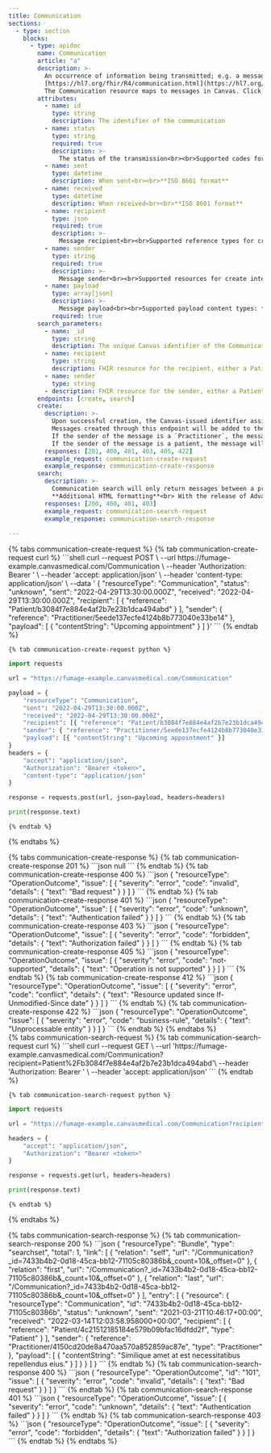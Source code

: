 ```yaml
---
title: Communication
sections:
  - type: section
    blocks:
      - type: apidoc
        name: Communication
        article: "a"
        description: >-
          An occurrence of information being transmitted; e.g. a message that was sent to a responsible provider<br><br>
          [https://hl7.org/fhir/R4/communication.html](https://hl7.org/fhir/R4/communication.html)<br><br>
          The Communication resource maps to messages in Canvas. Click [here](https://canvas-medical.zendesk.com/hc/en-us/articles/1500001593221-Patient-Message-Inbox-) to learn more. 
        attributes:
          - name: id
            type: string
            description: The identifier of the communication
          - name: status
            type: string
            required: true
            description: >-
              The status of the transmission<br><br>Supported codes for create interactions are: **unknown**
          - name: sent
            type: datetime
            description: When sent<br><br>**ISO 8601 format**
          - name: received
            type: datetime
            description: When received<br><br>**ISO 8601 format**
          - name: recipient
            type: json
            required: true
            description: >-
              Message recipient<br><br>Supported reference types for create interactions: **Patient**, **Practitioner**
          - name: sender
            type: string
            required: true
            description: >-
              Message sender<br><br>Supported resources for create interactions: **Patient**, **Practitioner**
          - name: payload
            type: array[json]
            description: >-
              Message payload<br><br>Supported payload content types: **contentString**
            required: true
        search_parameters:
          - name: _id
            type: string
            description: The unique Canvas identifier of the Communication
          - name: recipient
            type: string
            description: FHIR resource for the recipient, either a Patient or Practitioner
          - name: sender
            type: string
          - description: FHIR resource for the sender, either a Patient or Practitioner
        endpoints: [create, search]
        create:
          description: >-
            Upon successful creation, the Canvas-issued identifier assigned for the new resource can be found in the Location header.<br><br>
            Messages created through this endpoint will be added to the patient's timeline based on the created date.<br><br>
            If the sender of the message is a `Practitioner`, the message will be displayed as a draft in the timeline, drafter by Canvas Bot. There is no way to mark it as sent via the API today.<br><br>
            If the sender of the message is a patient, the message will show in the recipient's message inbox for review, as well as on the timeline. 
          responses: [201, 400, 401, 403, 405, 422]
          example_request: communication-create-request
          example_response: communication-create-response
        search:
          description: >-
            Communication search will only return messages between a practitioner and patient, not between two practitioners.<br><br>
            **Additional HTML formatting**<br> With the release of Advanced Letter Templates, Messages are now saved in the database in HTML format. Customers using the Communication endpoint for their own patient applications will need to take this into account either by embedding the html directly using a library like Interweave or extracting the text. **Messages sent before this update (10/26/2022 @ 17:00 PST) will remain in plain text format.**
          responses: [200, 400, 401, 403]
          example_request: communication-search-request
          example_response: communication-search-response
        
---
```

<div id="communication-create-request">
  {% tabs communication-create-request %}
    {% tab communication-create-request curl %}
```shell
curl --request POST \
     --url https://fumage-example.canvasmedical.com/Communication \
     --header 'Authorization: Bearer <token>' \
     --header 'accept: application/json' \
     --header 'content-type: application/json' \
     --data '
{
  "resourceType": "Communication",
  "status": "unknown",
  "sent": "2022-04-29T13:30:00.000Z",
  "received": "2022-04-29T13:30:00.000Z",
  "recipient": [
    {
      "reference": "Patient/b3084f7e884e4af2b7e23b1dca494abd"
    }
  ],
  "sender": {
    "reference": "Practitioner/5eede137ecfe4124b8b773040e33be14"
  },
  "payload": [
    {
      "contentString": "Upcoming appointment"
    }
  ]
}'
```
    {% endtab %}

    {% tab communication-create-request python %}
```python
import requests

url = "https://fumage-example.canvasmedical.com/Communication"

payload = {
    "resourceType": "Communication",
    "sent": "2022-04-29T13:30:00.000Z",
    "received": "2022-04-29T13:30:00.000Z",
    "recipient": [{ "reference": "Patient/b3084f7e884e4af2b7e23b1dca494abd" }],
    "sender": { "reference": "Practitioner/5eede137ecfe4124b8b773040e33be14" },
    "payload": [{ "contentString": "Upcoming appointment" }]
}
headers = {
    "accept": "application/json",
    "Authorization": "Bearer <token>",
    "content-type": "application/json"
}

response = requests.post(url, json=payload, headers=headers)

print(response.text)
```
    {% endtab %}
  {% endtabs %}
</div>

<div id="communication-create-response">
  {% tabs communication-create-response %}
    {% tab communication-create-response 201 %}
```json
null
```
    {% endtab %}
    {% tab communication-create-response 400 %}
```json
{
  "resourceType": "OperationOutcome",
  "issue": [
    {
      "severity": "error",
      "code": "invalid",
      "details": {
        "text": "Bad request"
      }
    }
  ]
}
```
    {% endtab %}
    {% tab communication-create-response 401 %}
```json
{
  "resourceType": "OperationOutcome",
  "issue": [
    {
      "severity": "error",
      "code": "unknown",
      "details": {
        "text": "Authentication failed"
      }
    }
  ]
}
```
    {% endtab %}
    {% tab communication-create-response 403 %}
```json
{
  "resourceType": "OperationOutcome",
  "issue": [
    {
      "severity": "error",
      "code": "forbidden",
      "details": {
        "text": "Authorization failed"
      }
    }
  ]
}
```
    {% endtab %}
    {% tab communication-create-response 405 %}
```json
{
  "resourceType": "OperationOutcome",
  "issue": [
    {
      "severity": "error",
      "code": "not-supported",
      "details": {
        "text": "Operation is not supported"
      }
    }
  ]
}
```
    {% endtab %}
    {% tab communication-create-response 412 %}
```json
{
  "resourceType": "OperationOutcome",
  "issue": [
    {
      "severity": "error",
      "code": "conflict",
      "details": {
        "text": "Resource updated since If-Unmodified-Since date"
      }
    }
  ]
}
```
    {% endtab %}
    {% tab communication-create-response 422 %}
```json
{
  "resourceType": "OperationOutcome",
  "issue": [
    {
      "severity": "error",
      "code": "business-rule",
      "details": {
        "text": "Unprocessable entity"
      }
    }
  ]
}
```
    {% endtab %}
  {% endtabs %}
</div>

<div id="communication-search-request">
  {% tabs communication-search-request %}
    {% tab communication-search-request curl %}
```shell
curl --request GET \
    --url 'https://fumage-example.canvasmedical.com/Communication?recipient=Patient%2Fb3084f7e884e4af2b7e23b1dca494abd'\
    --header 'Authorization: Bearer <token>' \
    --header 'accept: application/json'
```
    {% endtab %}

    {% tab communication-search-request python %}
```python
import requests

url = "https://fumage-example.canvasmedical.com/Communication?recipient=Patient%2Fb3084f7e884e4af2b7e23b1dca494abd"

headers = {
    "accept": "application/json",
    "Authorization": "Bearer <token>"
}

response = requests.get(url, headers=headers)

print(response.text)
```
    {% endtab %}
  {% endtabs %}
</div>

<div id="communication-search-response">
{% tabs communication-search-response %}
{% tab communication-search-response 200 %}
```json
{
  "resourceType": "Bundle",
  "type": "searchset",
  "total": 1,
  "link": [
    {
      "relation": "self",
      "url": "/Communication?_id=7433b4b2-0d18-45ca-bb12-71105c80386b&_count=10&_offset=0"
    },
    {
      "relation": "first",
      "url": "/Communication?_id=7433b4b2-0d18-45ca-bb12-71105c80386b&_count=10&_offset=0"
    },
    {
      "relation": "last",
      "url": "/Communication?_id=7433b4b2-0d18-45ca-bb12-71105c80386b&_count=10&_offset=0"
    }
  ],
  "entry": [
    {
      "resource": {
        "resourceType": "Communication",
        "id": "7433b4b2-0d18-45ca-bb12-71105c80386b",
        "status": "unknown",
        "sent": "2021-03-21T10:46:17+00:00",
        "received": "2022-03-14T12:03:58.958000+00:00",
        "recipient": [
          {
            "reference": "Patient/4c21512185184e579b09bfac16dfdd2f",
            "type": "Patient"
          }
        ],
        "sender": {
            "reference": "Practitioner/4150cd20de8a470aa570a852859ac87e",
            "type": "Practitioner"
        },
        "payload": [
          {
            "contentString": "Similique amet at est necessitatibus repellendus eius." 
          }
        ]
      }
    }
  ]
}
```
    {% endtab %}
    {% tab communication-search-response 400 %}
```json
{
  "resourceType": "OperationOutcome",
  "id": "101",
  "issue": [
    {
      "severity": "error",
      "code": "invalid",
      "details": {
        "text": "Bad request"
      }
    }
  ]
}
```
    {% endtab %}
    {% tab communication-search-response 401 %}
```json
{
  "resourceType": "OperationOutcome",
  "issue": [
    {
      "severity": "error",
      "code": "unknown",
      "details": {
        "text": "Authentication failed"
      }
    }
  ]
}
```
    {% endtab %}
    {% tab communication-search-response 403 %}
```json
{
  "resourceType": "OperationOutcome",
  "issue": [
    {
      "severity": "error",
      "code": "forbidden",
      "details": {
        "text": "Authorization failed"
      }
    }
  ]
}
```
    {% endtab %}
  {% endtabs %}
</div>


